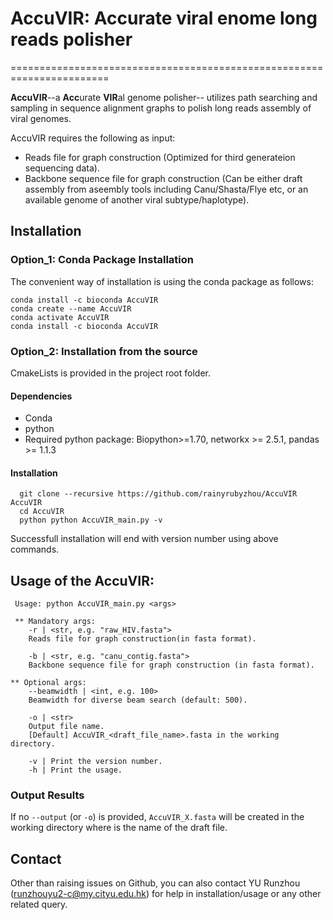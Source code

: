 # AccuVIR: Accurate viral enome long reads polisher
=======================================================================

**AccuVIR**--a **Acc**urate **VIR**al genome polisher-- utilizes path searching and sampling in sequence alignment graphs to polish long reads assembly of viral genomes. 

AccuVIR requires the following as input:
+ Reads file for graph construction (Optimized for third generateion sequencing data).
+ Backbone sequence file for graph construction (Can be either draft assembly from aseembly tools including Canu/Shasta/Flye  etc, or an available genome of another viral subtype/haplotype).
 
## Installation

### Option_1: Conda Package Installation
The convenient way of installation is using the conda package as follows:
```console
conda install -c bioconda AccuVIR
conda create --name AccuVIR
conda activate AccuVIR 
conda install -c bioconda AccuVIR
```

### Option_2: Installation from the source
CmakeLists is provided in the project root folder. 

#### Dependencies
- Conda
- python
- Required python package: Biopython>=1.70, networkx >= 2.5.1, pandas >= 1.1.3

#### Installation
```console
  git clone --recursive https://github.com/rainyrubyzhou/AccuVIR AccuVIR
  cd AccuVIR
  python python AccuVIR_main.py -v 
```
Successfull installation will  end with version number using above commands.


## Usage of the AccuVIR: 
```console
 Usage: python AccuVIR_main.py <args>

 ** Mandatory args: 
	-r | <str, e.g. "raw_HIV.fasta">
	Reads file for graph construction(in fasta format). 

	-b | <str, e.g. "canu_contig.fasta">
	Backbone sequence file for graph construction (in fasta format). 

** Optional args:
	--beamwidth | <int, e.g. 100>
	Beamwidth for diverse beam search (default: 500).

	-o | <str>
	Output file name. 
	[Default] AccuVIR_<draft_file_name>.fasta in the working directory.

	-v | Print the version number.
 	-h | Print the usage. 
```

### Output Results
If no `--output` (or `-o`) is provided, `AccuVIR_X.fasta` will be created in the working directory where <X> is the name of the draft file. 

## Contact
Other than raising issues on Github, you can also contact YU Runzhou (runzhouyu2-c@my.cityu.edu.hk) for help in installation/usage or any other related query.




